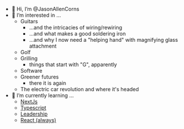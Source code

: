 - 👋 Hi, I’m @JasonAllenCorns
- 👀 I’m interested in ...
  - Guitars
    - ...and the intricacies of wiring/rewiring
    - ...and what makes a good soldering iron
    - ...and why I now need a "helping hand" with magnifying glass attachment
  - Golf
  - Grilling
    - things that start with "G", apparently
  - Software
  - Greener futures
    - there it is again
  - The electric car revolution and where it's headed
- 🌱 I’m currently learning ...
  - [NextJs](https://nextjs.org/)
  - [Typescript](https://www.typescriptlang.org/)
  - [Leadership](https://www.udemy.com/courses/personal-development/leadership/)
  - [React (always)](https://reactjs.org/)

<!---
JasonAllenCorns/JasonAllenCorns is a ✨ special ✨ repository because its `README.md` (this file) appears on your GitHub profile.
You can click the Preview link to take a look at your changes.
--->
